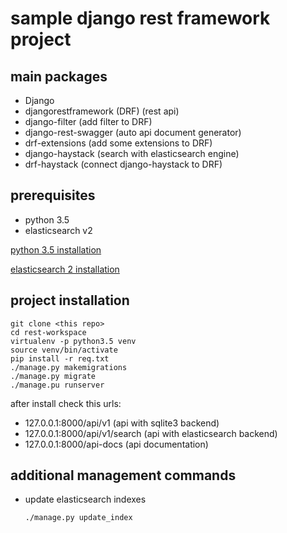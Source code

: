 # sample django rest framework project

## main packages

- Django
- djangorestframework (DRF) (rest api)
- django-filter (add filter to DRF)
- django-rest-swagger (auto api document generator)
- drf-extensions (add some extensions to DRF)
- django-haystack (search with elasticsearch engine)
- drf-haystack (connect django-haystack to DRF)

## prerequisites

- python 3.5
- elasticsearch v2

[python 3.5 installation](https://mgit.mparsict.com/ahmadiehsan/cheatsheet/tree/master/python)

[elasticsearch 2 installation](https://mgit.mparsict.com/ahmadiehsan/cheatsheet/tree/master/elasticsearch)

## project installation

```
git clone <this repo>
cd rest-workspace
virtualenv -p python3.5 venv
source venv/bin/activate
pip install -r req.txt
./manage.py makemigrations
./manage.py migrate
./manage.pu runserver
```

after install check this urls:

- 127.0.0.1:8000/api/v1 (api with sqlite3 backend)
- 127.0.0.1:8000/api/v1/search (api with elasticsearch backend)
- 127.0.0.1:8000/api-docs (api documentation)

## additional management commands

- update elasticsearch indexes
  
  `./manage.py update_index`
